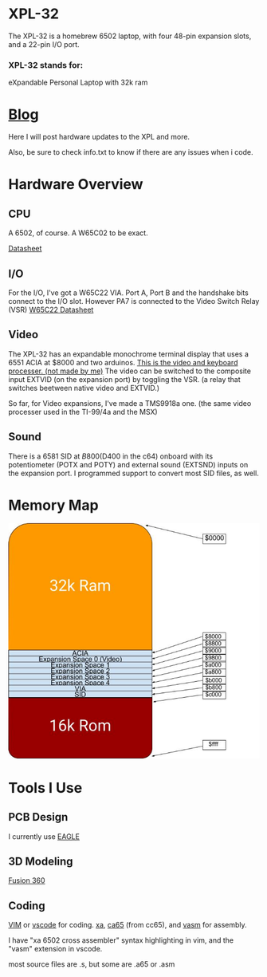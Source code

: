 # XPL-32
The XPL-32 is a homebrew 6502 laptop, with four 48-pin expansion slots, and a 22-pin I/O port.
 ### XPL-32 stands for:
eXpandable 
Personal 
Laptop 
with 32k ram
# [Blog](https://unstinkableinventions.wordpress.com/)
Here I will post hardware updates to the XPL and more.

Also, be sure to check info.txt to know if there are any issues when i code.
# Hardware Overview
## CPU
A 6502, of course. A W65C02 to be exact. 

[Datasheet](https://eater.net/datasheets/w65c02s.pdf)
## I/O
For the I/O, I've got a W65C22 VIA. Port A, Port B and the handshake bits connect to the I/O slot.
However PA7 is connected to the Video Switch Relay (VSR)
[W65C22 Datasheet](https://eater.net/datasheets/w65c22.pdf)
## Video
The XPL-32 has an expandable monochrome terminal display that uses a 6551 ACIA  at $8000 and two arduinos.
[This is the video and keyboard processer. (not made by me)](http://searle.x10host.com/MonitorKeyboard/index.html)
The video can be switched to the composite input EXTVID (on the expansion port) by toggling the VSR. (a relay that switches beetween native video and EXTVID.)

So far, for Video expansions, I've made a TMS9918a one. (the same video processer used in the TI-99/4a and the MSX)
## Sound
There is a 6581 SID at $B800 ($D400 in the c64) onboard with its potentiometer (POTX and POTY) and external sound (EXTSND) inputs on the expansion port.
I programmed support to convert most SID files, as well.
# Memory Map
![](https://raw.githubusercontent.com/liaminventions/XPL-32/main/images/memory_map.jpg)
# Tools I Use
## PCB Design
I currently use [EAGLE](https://www.autodesk.com/products/eagle/free-download)
## 3D Modeling
[Fusion 360](https://www.autodesk.com/products/fusion-360/overview?us_oa=dotcom-us&us_si=4e5471dc-07ed-4416-80c0-6f3e9f7c15b4&us_pt=NINVFUS&us_at=%5Bobject%20Object%5D&term=1-YEAR&tab=subscription&plc=F360)
## Coding
[VIM](https://www.vim.org/) or [vscode](https://code.visualstudio.com/) for coding.
[xa](https://github.com/pfusik/xasm), [ca65](https://github.com/cc65/cc65) (from cc65), and [vasm](http://sun.hasenbraten.de/vasm/) for assembly.

I have "xa 6502 cross assembler" syntax highlighting in vim, and the "vasm" extension in vscode.

most source files are .s, but some are .a65 or .asm
